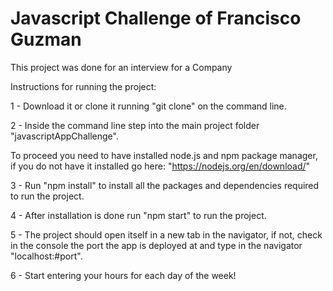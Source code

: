 # Javascript Challenge of Francisco Guzman 
This project was done for an interview for a Company


Instructions for running the project:

1 - Download it or clone it running "git clone" on the command line.

2 - Inside the command line step into the main project folder "javascriptAppChallenge".

To proceed you need to have installed node.js and npm package manager, if you do not have it installed go here: "https://nodejs.org/en/download/"

3 - Run "npm install" to install all the packages and dependencies required to run the project.

4 - After installation is done run "npm start" to run the project.

5 - The project should open itself in a new tab in the navigator, if not, check in the console the port the app is deployed at and type in the navigator "localhost:#port".

6 - Start entering your hours for each day of the week!
